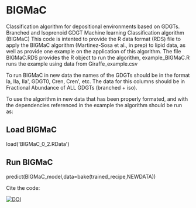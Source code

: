 # BIGMaC
Classification algorithm for depositional environments based on GDGTs. Branched and Isoprenoid GDGT Machine learning Classification algorithm (BIGMaC)
This code is intented to provide the R data format (RDS) file to apply the BIGMaC algorithm (Martinez-Sosa et al., in prep) to lipid data, as well as provide one example on the application of this algorithm. 
The file BIGMaC.RDS provides the R object to run the algorithm, example_BIGMaC.R runs the example using data from Giraffe_example.csv

To run BIGMaC in new data the names of the GDGTs should be in the format Ia, IIa, IIa', GDGT0, Cren, Cren', etc. The data for this columns should be in Fractional Abundance of ALL GDGTs (branched + iso).

To use the algorithm in new data that has been properly formated, and with the dependencies referenced in the example the algorithm should be run as:

## Load BIGMaC
load('BIGMaC_0_2.RData')

## Run BIGMaC
predict(BIGMaC_model,data=bake(trained_recipe,NEWDATA))

Cite the code: 

[![DOI](https://zenodo.org/badge/470766120.svg)](https://zenodo.org/badge/latestdoi/470766120)


